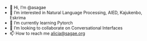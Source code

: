- 👋 Hi, I’m @asagae
- 👀 I’m interested in Natural Language Processing, AIED, Kajukenbo, Eskrima
- 🌱 I’m currently learning Pytorch
- 💞️ I’m looking to collaborate on Conversational Interfaces
- 📫 How to reach me alicia@sagae.org

<!---
asagae/asagae is a ✨ special ✨ repository because its `README.md` (this file) appears on your GitHub profile.
You can click the Preview link to take a look at your changes.
--->
